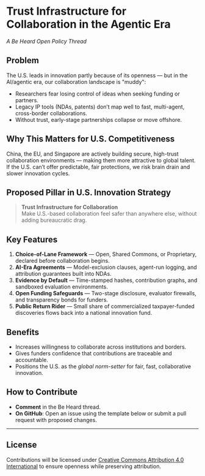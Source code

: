 # Trust Infrastructure for Collaboration in the Agentic Era
*A Be Heard Open Policy Thread*

## Problem
The U.S. leads in innovation partly because of its openness — but in the AI/agentic era, our collaboration landscape is "muddy":
- Researchers fear losing control of ideas when seeking funding or partners.
- Legacy IP tools (NDAs, patents) don’t map well to fast, multi-agent, cross-border collaborations.
- Without trust, early-stage partnerships collapse or move offshore.

## Why This Matters for U.S. Competitiveness
China, the EU, and Singapore are actively building secure, high-trust collaboration environments — making them more attractive to global talent.  
If the U.S. can’t offer predictable, fair protections, we risk brain drain and slower innovation cycles.

## Proposed Pillar in U.S. Innovation Strategy
> **Trust Infrastructure for Collaboration**  
> Make U.S.-based collaboration feel safer than anywhere else, without adding bureaucratic drag.

## Key Features
1. **Choice-of-Lane Framework** — Open, Shared Commons, or Proprietary, declared before collaboration begins.
2. **AI-Era Agreements** — Model-exclusion clauses, agent-run logging, and attribution guarantees built into NDAs.
3. **Evidence by Default** — Time-stamped hashes, contribution graphs, and sandboxed evaluation environments.
4. **Open Funding Safeguards** — Two-stage disclosure, evaluator firewalls, and transparency bonds for funders.
5. **Public Return Rider** — Small share of commercialized taxpayer-funded discoveries flows back into a national innovation fund.

## Benefits
- Increases willingness to collaborate across institutions and borders.
- Gives funders confidence that contributions are traceable and accountable.
- Positions the U.S. as the *global norm-setter* for fair, fast, collaborative innovation.

## How to Contribute
- **Comment** in the Be Heard thread.
- **On GitHub**: Open an issue using the template below or submit a pull request with proposed changes.

---

## License
Contributions will be licensed under [Creative Commons Attribution 4.0 International](https://creativecommons.org/licenses/by/4.0/) to ensure openness while preserving attribution.
